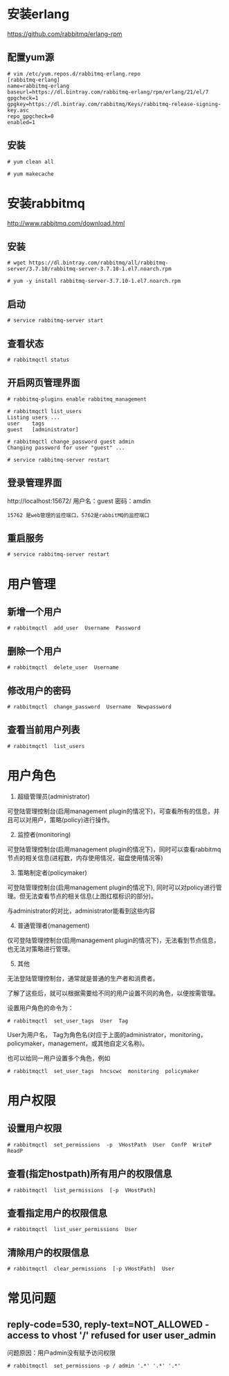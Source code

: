 # 安装erlang
https://github.com/rabbitmq/erlang-rpm

## 配置yum源
```
# vim /etc/yum.repos.d/rabbitmq-erlang.repo
[rabbitmq-erlang]
name=rabbitmq-erlang
baseurl=https://dl.bintray.com/rabbitmq-erlang/rpm/erlang/21/el/7
gpgcheck=1
gpgkey=https://dl.bintray.com/rabbitmq/Keys/rabbitmq-release-signing-key.asc
repo_gpgcheck=0
enabled=1
```

## 安装
```
# yum clean all

# yum makecache
```

# 安装rabbitmq
http://www.rabbitmq.com/download.html

## 安装
```
# wget https://dl.bintray.com/rabbitmq/all/rabbitmq-server/3.7.10/rabbitmq-server-3.7.10-1.el7.noarch.rpm

# yum -y install rabbitmq-server-3.7.10-1.el7.noarch.rpm
```

## 启动
```
# service rabbitmq-server start
```

## 查看状态
```
# rabbitmqctl status
```

## 开启网页管理界面
```
# rabbitmq-plugins enable rabbitmq_management

# rabbitmqctl list_users
Listing users ...
user	tags
guest	[administrator]

# rabbitmqctl change_password guest admin
Changing password for user "guest" ...

# service rabbitmq-server restart
```

## 登录管理界面
http://localhost:15672/
用户名：guest
密码：amdin

    15762 是web管理的监控端口，5762是rabbitMQ的监控端口

## 重启服务
```
# service rabbitmq-server restart
```

# 用户管理
## 新增一个用户
```
# rabbitmqctl  add_user  Username  Password
```

## 删除一个用户
```
# rabbitmqctl  delete_user  Username
```

## 修改用户的密码
```
# rabbitmqctl  change_password  Username  Newpassword
```

## 查看当前用户列表
```
# rabbitmqctl  list_users
```

# 用户角色

1. 超级管理员(administrator)

可登陆管理控制台(启用management plugin的情况下)，可查看所有的信息，并且可以对用户，策略(policy)进行操作。

2. 监控者(monitoring)

可登陆管理控制台(启用management plugin的情况下)，同时可以查看rabbitmq节点的相关信息(进程数，内存使用情况，磁盘使用情况等)

3. 策略制定者(policymaker)

可登陆管理控制台(启用management plugin的情况下), 同时可以对policy进行管理。但无法查看节点的相关信息(上图红框标识的部分)。

与administrator的对比，administrator能看到这些内容

4. 普通管理者(management)

仅可登陆管理控制台(启用management plugin的情况下)，无法看到节点信息，也无法对策略进行管理。

5. 其他

无法登陆管理控制台，通常就是普通的生产者和消费者。

了解了这些后，就可以根据需要给不同的用户设置不同的角色，以便按需管理。

设置用户角色的命令为：
```
# rabbitmqctl  set_user_tags  User  Tag
```
User为用户名， Tag为角色名(对应于上面的administrator，monitoring，policymaker，management，或其他自定义名称)。

也可以给同一用户设置多个角色，例如
```
# rabbitmqctl  set_user_tags  hncscwc  monitoring  policymaker
```

# 用户权限
## 设置用户权限
```
# rabbitmqctl  set_permissions  -p  VHostPath  User  ConfP  WriteP  ReadP
```

## 查看(指定hostpath)所有用户的权限信息
```
# rabbitmqctl  list_permissions  [-p  VHostPath]
```

## 查看指定用户的权限信息
```
# rabbitmqctl  list_user_permissions  User
```

##  清除用户的权限信息
```
# rabbitmqctl  clear_permissions  [-p VHostPath]  User
```

# 常见问题
## reply-code=530, reply-text=NOT_ALLOWED - access to vhost '/' refused for user user_admin
问题原因：用户admin没有赋予访问权限
```
# rabbitmqctl  set_permissions -p / admin '.*' '.*' '.*'
```
